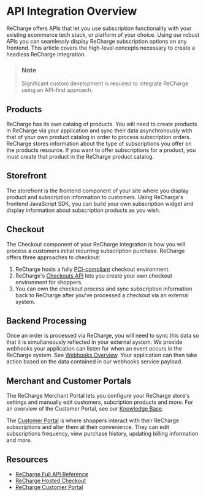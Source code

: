 # API Integration Overview

ReCharge offers APIs that let you use subscription functionality with your existing ecommerce tech stack, or platform of your choice. Using our robust APIs you can seamlessly display ReCharge subscription options on any frontend. This article covers the high-level concepts necessary to create a headless ReCharge integration.

> ### Note
> Significant custom development is required to integrate ReCharge using an API-first approach.

## Products
ReCharge has its own catalog of products. You will need to create products in ReCharge via your application and sync their data asynchronously with that of your own product catalog in order to process subscription orders. ReCharge stores information about the type of subscriptions you offer on the products resource. If you want to offer subscriptions for a product, you must create that product in the ReCharge product catalog.

## Storefront

The storefront is the frontend component of your site where you display product and subscription information to customers. Using ReCharge's frontend JavaScript SDK, you can build your own subscription widget and display information about subscription products as you wish.

## Checkout 
The Checkout component of your ReCharge integration is how you will process a customers initial recurring subscription purchase. ReCharge offers three approaches to checkout: 

1. ReCharge hosts a fully [PCI-compliant](https://www.pcisecuritystandards.org/) checkout environment. 
2. ReCharge's [Checkouts API](docs/checkouts.md) lets you create your own checkout environment for shoppers.
3. You can own the checkout process and sync subscription information back to ReCharge after you've processed a checkout via an external system.

## Backend Processing
Once an order is processed via ReCharge, you will need to sync this data so that it is simultaneously reflected in your external system. We provide webhooks your application can listen for when an event occurs in the ReCharge system. See [Webhooks Overview](docs/webhooks-overview.md). Your application can then take action based on the data contained in our webhooks service payload.

## Merchant and Customer Portals

The ReCharge Merchant Portal lets you configure your ReCharge store's settings and manually edit customers, subcription products and more. For an overview of the Customer Portal, see our [Knowledge Base](https://support.rechargepayments.com/hc/en-us/articles/360008683274-Customer-portal-).

The [Customer Portal](https://support.rechargepayments.com/hc/en-us/articles/360008683274-Customer-portal-) is where shoppers interact with their ReCharge subscriptions and alter them at their convenience. They can edit subscriptions frequency, view purchase history, updating billing information and more.

## Resources
- [ReCharge Full API Reference](https://developer.rechargepayments.com/)
- [ReCharge Hosted Checkout](https://support.rechargepayments.com/hc/en-us/articles/360008682954-Customizing-the-ReCharge-checkout)
- [ReCharge Customer Portal](https://support.rechargepayments.com/hc/en-us/articles/360008683274-Customer-portal-)
